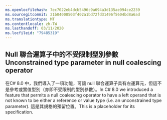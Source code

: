 ```yaml
---
ms.openlocfilehash: 7ec7022eb4dcb5496c9a694a3d135ae994ce2239
ms.sourcegitcommit: 21b04008503f402a1bd72fd31496f5604bd8a6ad
ms.translationtype: MT
ms.contentlocale: zh-TW
ms.lasthandoff: 03/11/2020
ms.locfileid: "79485319"
---
```

## <a name="unconstrained-type-parameter-in-null-coalescing-operator"></a><span data-ttu-id="dab3e-101">Null 聯合運算子中的不受限制型別參數</span><span class="sxs-lookup"><span data-stu-id="dab3e-101">Unconstrained type parameter in null coalescing operator</span></span>

<span data-ttu-id="dab3e-102">在C# 8.0 中，我們導入了一項功能，可讓 null 聯合運算子具有左運算元，但這不是參考或實值型別（亦即不受限制的型別參數）。</span><span class="sxs-lookup"><span data-stu-id="dab3e-102">In C# 8.0 we introduced a feature that permits a null coalescing operator to have a left operand that is not known to be either a reference or value type (i.e. an unconstrained type parameter).</span></span> <span data-ttu-id="dab3e-103">這是其規格的預留位置。</span><span class="sxs-lookup"><span data-stu-id="dab3e-103">This is a placeholder for its specification.</span></span>
